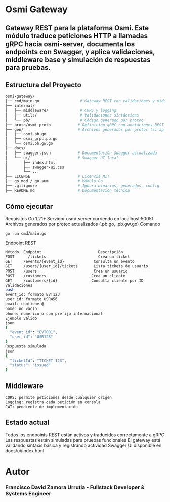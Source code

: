 # Osmi Gateway
Gateway REST para la plataforma Osmi. Este módulo traduce peticiones HTTP a llamadas gRPC hacia osmi-server, documenta los endpoints con Swagger, y aplica validaciones, middleware base y simulación de respuestas para pruebas.
---

## Estructura del Proyecto
```bash
osmi-gateway/
├── cmd/main.go                  # Gateway REST con validaciones y middleware
├── internal/
│   ├── middleware/              # CORS y logging
│   ├── utils/                   # Validaciones sintácticas
│   └── pb/                      # Código generado por protoc
├── proto/osmi.proto            # Definición gRPC con anotaciones REST
├── gen/                        # Archivos generados por protoc (si aplica)
│   ├── osmi.pb.go
│   ├── osmi_grpc.pb.go
│   └── osmi.pb.gw.go
├── docs/
│   ├── swagger.json            # Documentación Swagger actualizada
│   └── ui/                     # Swagger UI local
│       ├── index.html
│       ├── swagger-ui.css
│       └── ...
├── LICENSE                     # Licencia MIT
├── go.mod / go.sum             # Módulo Go
├── .gitignore                  # Ignora binarios, generados, config
├── README.md                   # Documentación técnica
```

## Cómo ejecutar

Requisitos
Go 1.21+
Servidor osmi-server corriendo en localhost:50051
Archivos generados por protoc actualizados (.pb.go, .pb.gw.go)
Comando

```bash
go run cmd/main.go
```
Endpoint REST

```bash
Método  Endpoint                         Descripción
POST      /tickets                       Crea un ticket
GET     /events/{event_id}             Consulta un evento
GET     /users/{user_id}/tickets       Lista tickets de usuario
POST    /users                         Crea un usuario
POST    /customers                    Crea un cliente
GET     /customers/{id}               Consulta cliente por ID
Validaciones
bash
event_id: formato EVT123
user_id: formato USR456
email: contiene @
name: no vacío
phone: numérico o con prefijo internacional
Ejemplo válido
json
{
  "event_id": "EVT001",
  "user_id": "USR123"
}
Respuesta simulada
json
{
  "ticketId": "TICKET-123",
  "status": "issued"
}
```

## Middleware
```bash
CORS: permite peticiones desde cualquier origen
Logging: registra cada petición en consola
JWT: pendiente de implementación
```

## Estado actual
Todos los endpoints REST están activos y traducidos correctamente a gRPC
Las respuestas están simuladas para pruebas funcionales
El gateway está validando sintaxis básica y registrando actividad
Swagger UI disponible en docs/ui/index.html

# Autor
### Francisco David Zamora Urrutia - Fullstack Developer & Systems Engineer